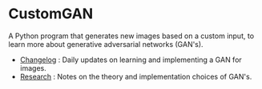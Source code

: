 # CustomGAN
A Python program that generates new images based on a custom input, to learn more about generative adversarial networks (GAN's).

* [Changelog](Changelog.md) : Daily updates on learning and implementing a GAN for images.
* [Research](Research.md) : Notes on the theory and implementation choices of GAN's.


